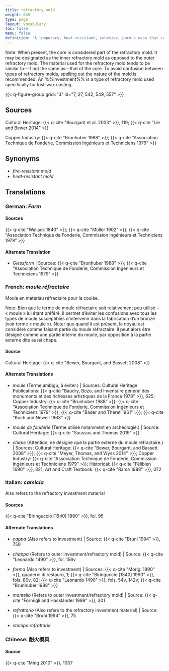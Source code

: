 ```yaml
---
title: refractory mold
weight: 645
type: page
layout: vocabulary
toc: false
menu: false
definition: "A temporary, heat-resistant, cohesive, porous mass that captures the fine impression of the model to be reproduced and forms the void into which the molten metal will be cast. Investment, green sand, and ceramic shell are examples of refractory molds."
---
```


<div class="backmatter">
Note: When present, the core is considered part of the refractory mold. It may be designated as the inner refractory mold as opposed to the outer refractory mold. The material used for the refractory mold tends to be similar to—if not the same as—that of the core. To avoid confusion between types of refractory molds, spelling out the nature of the mold is recommended. An %%investment%% is a type of refractory mold used specifically for lost-wax casting.
</div>

{{< q-figure-group grid="3" id="7, 27, 542, 549, 557" >}}

## Sources

Cultural Heritage: {{< q-cite "Bourgarit et al. 2003" >}}, 119; {{< q-cite "Lie and Bewer 2014" >}}

Copper Industry: {{< q-cite "Brunhuber 1988" >}}; {{< q-cite "Association Technique de Fonderie, Commission Ingénieurs et Techniciens 1979" >}}

## Synonyms

- *fire-resistant mold*
- *heat-resistant mold*

## Translations

<div class="accordion">

### **German**: *Form*

#### Sources

{{< q-cite "Wallack 1840" >}}; {{< q-cite "Müller 1902" >}}; {{< q-cite "Association Technique de Fonderie, Commission Ingénieurs et Techniciens 1979" >}}

#### Alternate Translation

- *Giessform* | Sources: {{< q-cite "Brunhuber 1988" >}}; {{< q-cite "Association Technique de Fonderie, Commission Ingénieurs et Techniciens 1979" >}}

### **French**: *moule réfractaire*

Moule en matériau réfractaire pour la coulée.

<div class="backmatter">
Note: Bien que le terme de moule réfractaire soit relativement peu utilisé – « moule » lui étant préféré, il permet d’éviter les confusions avec tous les types de moule susceptibles d’intervenir dans la fabrication d’un bronze (voir terme « moule »). Noter que quand il est présent, le noyau est considéré comme faisant partie du moule réfractaire. Il peut alors être désigné comme une partie interne du moule, par opposition à la partie externe dite aussi chape.
</div>

#### Source

Cultural Heritage: {{< q-cite "Bewer, Bourgarit, and Bassett 2008" >}}

#### Alternate Translations

- *moule* (Terme ambigu, à éviter.) | Sources: Cultural Heritage Publications: {{< q-cite "Baudry, Bozo, and Inventaire général des monuments et des richesses artistiques de la France 1978" >}}, 625; Copper Industry: {{< q-cite "Brunhuber 1988" >}}; {{< q-cite "Association Technique de Fonderie, Commission Ingénieurs et Techniciens 1979" >}}; {{< q-cite "Bader and Théret 1961" >}}; {{< q-cite "Koch and Newell 1963" >}}

- *moule de fonderie* (Terme utilisé notamment en archéologie.) | Source: Cultural Heritage: {{< q-cite "Saussus and Thomas 2019" >}}

- *chape* (Attention, ne désigne que la partie externe du moule réfractaire.) | Sources: Cultural Heritage: {{< q-cite "Bewer, Bourgarit, and Bassett 2008" >}}; {{< q-cite "Meyer, Thomas, and Wyss 2014" >}}; Copper Industry: {{< q-cite "Association Technique de Fonderie, Commission Ingénieurs et Techniciens 1979" >}}; Historical: {{< q-cite "Félibien 1690" >}}, 321; Art and Craft Textbook: {{< q-cite "Rama 1988" >}}, 372

### **Italian**: *camicia*

Also refers to the refractory investment material

#### Sources

{{< q-cite "Biringuccio [1540] 1990" >}}, fol. 95

#### Alternate Translations

- *cappa* (Also refers to investment) | Source: {{< q-cite "Bruni 1994" >}}, 750

- *chappa* (Refers to outer investment/refractory mold) | Source: {{< q-cite "Leonardo 1490" >}}, fol. 156v

- *forma* (Also refers to investment) | Sources: {{< q-cite "Morigi 1990" >}}, quaderni di restauro, 1; {{< q-cite "Biringuccio [1540] 1990" >}}, fols. 80v, 82; {{< q-cite "Leonardo 1490" >}}, fols. 54v, 142v; {{< q-cite "Brunhuber 1988" >}}

- *mantello* (Refers to outer investment/refractory mold) | Source: {{< q-cite "Formigli and Hackländer 1999" >}}, 301

- *refrattario* (Also refers to the refractory investment material) | Source: {{< q-cite "Bruni 1994" >}}, 75       

- *stampo refrattario*

### **Chinese**: 耐火模具

#### Source

{{< q-cite "Ming 2010" >}}, 1037    

</div>
